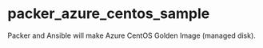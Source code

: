 # packer_azure_centos_sample
Packer and Ansible will make Azure CentOS Golden Image (managed disk).
